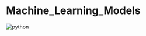 # Machine_Learning_Models
<img src="https://www.zen-networks.io/wp-content/uploads/2021/08/ml-dl-phyton.jpg" alt="python">
